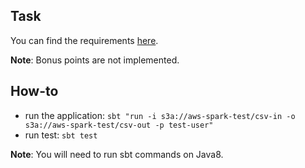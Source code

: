 ## Task
You can find the requirements [here](DU-GeneralDataEngineerTechTest-080223-1108.pdf).

**Note**: Bonus points are not implemented.

## How-to
 - run the application: `sbt "run -i s3a://aws-spark-test/csv-in -o s3a://aws-spark-test/csv-out -p test-user"`
 - run test: `sbt test`

**Note**: You will need to run sbt commands on Java8.
